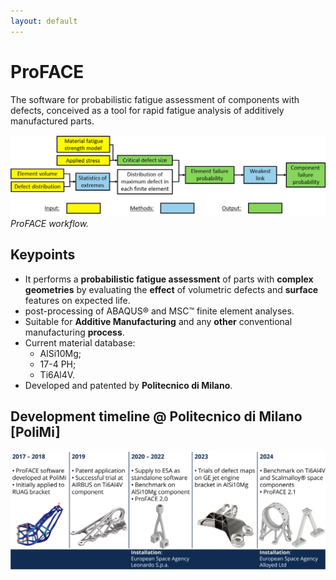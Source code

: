 ```yaml
---
layout: default
---
```


# ProFACE

The software for probabilistic fatigue assessment of components with defects, conceived as a tool for rapid fatigue analysis of additively manufactured parts.

![](images/workflow.png)
*ProFACE workflow.*

## Keypoints

- It performs a **probabilistic fatigue assessment** of parts with **complex geometries** by evaluating the **effect** of volumetric defects and **surface** features on expected life.
- post-processing of ABAQUS® and MSC™ finite element analyses.
- Suitable for **Additive Manufacturing** and any **other** conventional manufacturing **process**.
- Current material database:
  - AlSi10Mg;
  - 17-4 PH;
  - Ti6Al4V.
- Developed and patented by **Politecnico di Milano**.

## Development timeline @ Politecnico di Milano \[PoliMi\]
![](images/timeline.png)

